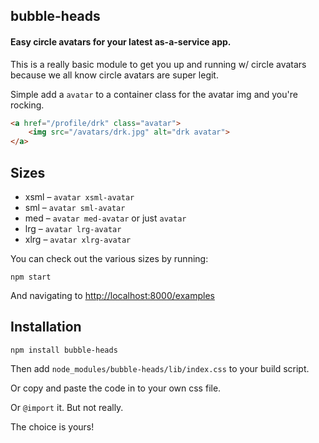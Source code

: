 ## bubble-heads
#### Easy circle avatars for your latest as-a-service app.

This is a really basic module to get you up and running w/ circle avatars because we 
all know circle avatars are super legit.

Simple add a `avatar` to a container class for the avatar img and you're rocking.

```html
<a href="/profile/drk" class="avatar">
    <img src="/avatars/drk.jpg" alt="drk avatar">
</a>
```

## Sizes

* xsml – `avatar xsml-avatar`
* sml – `avatar sml-avatar`
* med – `avatar med-avatar` or just `avatar`
* lrg – `avatar lrg-avatar`
* xlrg – `avatar xlrg-avatar`

You can check out the various sizes by running:

```
npm start
```

And navigating to [http://localhost:8000/examples](http://localhost:8000/examples)

## Installation

```
npm install bubble-heads
```

Then add `node_modules/bubble-heads/lib/index.css` to your build script.

Or copy and paste the code in to your own css file.

Or `@import` it. But not really.

The choice is yours!
